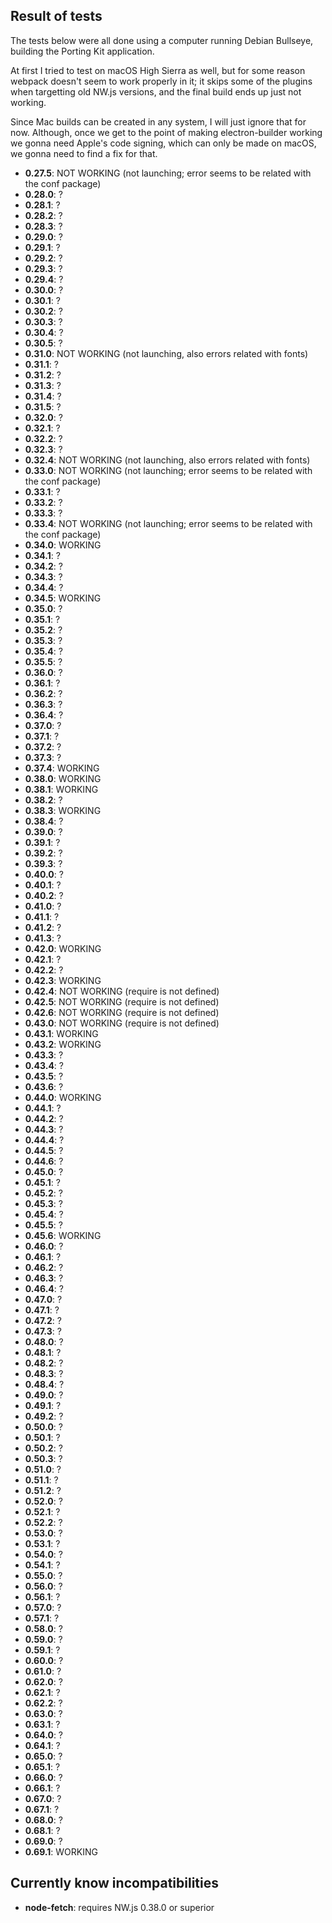 
## Result of tests
The tests below were all done using a computer running Debian Bullseye, building the Porting Kit application.

At first I tried to test on macOS High Sierra as well, but for some reason webpack doesn't seem to work properly in it; it skips some of the plugins when targetting old NW.js versions, and the final build ends up just not working.

Since Mac builds can be created in any system, I will just ignore that for now. Although, once we get to the point of making electron-builder working we gonna need Apple's code signing, which can only be made on macOS, we gonna need to find a fix for that.

- **0.27.5**: NOT WORKING (not launching; error seems to be related with the conf package)
- **0.28.0**: ?
- **0.28.1**: ?
- **0.28.2**: ?
- **0.28.3**: ?
- **0.29.0**: ?
- **0.29.1**: ?
- **0.29.2**: ?
- **0.29.3**: ?
- **0.29.4**: ?
- **0.30.0**: ?
- **0.30.1**: ?
- **0.30.2**: ?
- **0.30.3**: ?
- **0.30.4**: ?
- **0.30.5**: ?
- **0.31.0**: NOT WORKING (not launching, also errors related with fonts)
- **0.31.1**: ?
- **0.31.2**: ?
- **0.31.3**: ?
- **0.31.4**: ?
- **0.31.5**: ?
- **0.32.0**: ?
- **0.32.1**: ?
- **0.32.2**: ?
- **0.32.3**: ?
- **0.32.4**: NOT WORKING (not launching, also errors related with fonts)
- **0.33.0**: NOT WORKING (not launching; error seems to be related with the conf package)
- **0.33.1**: ?
- **0.33.2**: ?
- **0.33.3**: ?
- **0.33.4**: NOT WORKING (not launching; error seems to be related with the conf package)
- **0.34.0**: WORKING
- **0.34.1**: ?
- **0.34.2**: ?
- **0.34.3**: ?
- **0.34.4**: ?
- **0.34.5**: WORKING
- **0.35.0**: ?
- **0.35.1**: ?
- **0.35.2**: ?
- **0.35.3**: ?
- **0.35.4**: ?
- **0.35.5**: ?
- **0.36.0**: ?
- **0.36.1**: ?
- **0.36.2**: ?
- **0.36.3**: ?
- **0.36.4**: ?
- **0.37.0**: ?
- **0.37.1**: ?
- **0.37.2**: ?
- **0.37.3**: ?
- **0.37.4**: WORKING
- **0.38.0**: WORKING
- **0.38.1**: WORKING
- **0.38.2**: ?
- **0.38.3**: WORKING
- **0.38.4**: ?
- **0.39.0**: ?
- **0.39.1**: ?
- **0.39.2**: ?
- **0.39.3**: ?
- **0.40.0**: ?
- **0.40.1**: ?
- **0.40.2**: ?
- **0.41.0**: ?
- **0.41.1**: ?
- **0.41.2**: ?
- **0.41.3**: ?
- **0.42.0**: WORKING
- **0.42.1**: ?
- **0.42.2**: ?
- **0.42.3**: WORKING
- **0.42.4**: NOT WORKING (require is not defined)
- **0.42.5**: NOT WORKING (require is not defined)
- **0.42.6**: NOT WORKING (require is not defined)
- **0.43.0**: NOT WORKING (require is not defined)
- **0.43.1**: WORKING
- **0.43.2**: WORKING
- **0.43.3**: ?
- **0.43.4**: ?
- **0.43.5**: ?
- **0.43.6**: ?
- **0.44.0**: WORKING
- **0.44.1**: ?
- **0.44.2**: ?
- **0.44.3**: ?
- **0.44.4**: ?
- **0.44.5**: ?
- **0.44.6**: ?
- **0.45.0**: ?
- **0.45.1**: ?
- **0.45.2**: ?
- **0.45.3**: ?
- **0.45.4**: ?
- **0.45.5**: ?
- **0.45.6**: WORKING
- **0.46.0**: ?
- **0.46.1**: ?
- **0.46.2**: ?
- **0.46.3**: ?
- **0.46.4**: ?
- **0.47.0**: ?
- **0.47.1**: ?
- **0.47.2**: ?
- **0.47.3**: ?
- **0.48.0**: ?
- **0.48.1**: ?
- **0.48.2**: ?
- **0.48.3**: ?
- **0.48.4**: ?
- **0.49.0**: ?
- **0.49.1**: ?
- **0.49.2**: ?
- **0.50.0**: ?
- **0.50.1**: ?
- **0.50.2**: ?
- **0.50.3**: ?
- **0.51.0**: ?
- **0.51.1**: ?
- **0.51.2**: ?
- **0.52.0**: ?
- **0.52.1**: ?
- **0.52.2**: ?
- **0.53.0**: ?
- **0.53.1**: ?
- **0.54.0**: ?
- **0.54.1**: ?
- **0.55.0**: ?
- **0.56.0**: ?
- **0.56.1**: ?
- **0.57.0**: ?
- **0.57.1**: ?
- **0.58.0**: ?
- **0.59.0**: ?
- **0.59.1**: ?
- **0.60.0**: ?
- **0.61.0**: ?
- **0.62.0**: ?
- **0.62.1**: ?
- **0.62.2**: ?
- **0.63.0**: ?
- **0.63.1**: ?
- **0.64.0**: ?
- **0.64.1**: ?
- **0.65.0**: ?
- **0.65.1**: ?
- **0.66.0**: ?
- **0.66.1**: ?
- **0.67.0**: ?
- **0.67.1**: ?
- **0.68.0**: ?
- **0.68.1**: ?
- **0.69.0**: ?
- **0.69.1**: WORKING

## Currently know incompatibilities
- **node-fetch**: requires NW.js 0.38.0 or superior

